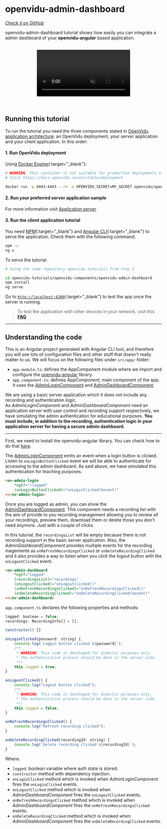 # openvidu-admin-dashboard

<a href="https://github.com/OpenVidu/openvidu-tutorials/tree/master/openvidu-components/openvidu-admin-dashboard" target="_blank"><i class="icon ion-social-github"> Check it on GitHub</i></a>

openvidu-admin-dashboard tutorial shows how easily you can integrate a admin dashboard of your **openvidu-angular** based application.

<p align="center" style="margin-top: 30px">
  <video class="img-responsive" style="max-width: 80%" src="video/components/admin-dashboard.mp4" muted async loop autoplay playsinline></video>
</p>

<br>

## Running this tutorial

To run the tutorial you need the three components stated in [OpenVidu application architecture](developing-your-video-app/#openvidu-application-architecture): an OpenVidu deployment, your server application and your client application. In this order:

#### 1. Run OpenVidu deployment

Using [Docker Engine](https://docs.docker.com/engine/){:target="\_blank"}:

```bash
# WARNING: this container is not suitable for production deployments of OpenVidu
# Visit https://docs.openvidu.io/en/stable/deployment

docker run -p 4443:4443 --rm -e OPENVIDU_SECRET=MY_SECRET openvidu/openvidu-dev:2.22.0
```

#### 2. Run your preferred server application sample

For more information visit [Application server](application-server/).

<div id="application-server-wrapper"></div>
<script src="js/load-common-template.js" data-pathToFile="server-application-samples.html" data-elementId="application-server-wrapper" data-runAnchorScript="false" data-useCurrentVersion="true"></script>

#### 3. Run the client application tutorial

You need [NPM](https://docs.npmjs.com/downloading-and-installing-node-js-and-npm){:target="\_blank"} and [Angular CLI](https://angular.io/cli){:target="\_blank"} to serve the application. Check them with the following command:

```bash
npm -v
ng v
```

To serve the tutorial:

```bash
# Using the same repository openvidu-tutorials from step 2

cd openvidu-tutorials/openvidu-components/openvidu-admin-dashboard
npm install
ng serve
```

Go to [`http://localhost:4200`](http://localhost:4200){:target="\_blank"} to test the app once the server is running.

> To test the application with other devices in your network, visit this **[FAQ](troubleshooting/#3-test-applications-in-my-network-with-multiple-devices)**

---

## Understanding the code

This is an Angular project generated with Angular CLI tool, and therefore you will see lots of configuration files and other stuff that doesn't really matter to us. We will focus on the following files under `src/app/` folder:

- `app.module.ts`: defines the AppComponent module where we import and configure the [openvidu-angular](api/openvidu-angular/) library.
- `app.component.ts`: defines _AppComponent_, main component of the app. It uses the [AdminLoginComponent](/api/openvidu-angular/components/AdminLoginComponent.html) and [AdminDashboardComponent](/api/openvidu-angular/components/AdminDashboardComponent.html).

<div class="warningBoxContent">
  <div style="display: table-cell; vertical-align: middle;">
      <i class="icon ion-android-alert warningIcon"></i>
  </div>
  <div class="warningBoxText">
    We are using a basic server application which it does not include any recording and authentication logic.
	<br>
	As <i>AdminLoginComponent</i> and <i>AdminDashboardComponent</i> need an application server with user control and recording support respectively, we have simulating the admin authentication for educational purposes. <strong>You must include, in addition to the recording, authentication logic in your application server for having a secure admin dashboard.</strong>
  </div>
</div>

---

First, we need to install the openvidu-angular library. You can check how to do that [here](api/openvidu-angular/).

The [AdminLoginComponent](/api/openvidu-angular/components/AdminLoginComponent.html) emits an event when a login button is clicked. Listen to `onLoginButtonClicked` event we will be able to authenticate for accessing to the admin dashboard. As said above, we have simulated this authentication for teaching purposes.

```html
<ov-admin-login
	*ngIf="!logged"
	(onLoginButtonClicked)="onLoginClicked($event)"
></ov-admin-login>
```

Once you are logged as admin, you can show the [AdminDashboardComponent](/api/openvidu-angular/components/AdminDashboardComponent.html). This component needs a recording list with the aim of provide to you recording management allowing you to review all your recordings, preview them, download them or delete those you don't need anymore. Just with a couple of clicks.

In this tutorial, the `recordingsList` will be empty because there is not recording support in the basic server application. Also, the _AdminDashboardComponent_ provides multiple events for the recording magemente as `onRefreshRecordingsClicked` or `onDeleteRecordingClicked` and it also provides a way to listen when you click the logout button with the `onLogoutClicked` event.

```html
<ov-admin-dashboard
	*ngIf="logged"
	[recordingsList]="recordings"
	(onLogoutClicked)="onLogoutClicked()"
	(onRefreshRecordingsClicked)="onRefreshRecordingsClicked()"
	(onDeleteRecordingClicked)="onDeleteRecordingClicked($event)"
></ov-admin-dashboard>
```

`app.component.ts` declares the following properties and methods:

```javascript
logged: boolean = false;
recordings: RecordingInfo[] = [];

constructor() {}

onLoginClicked(password: string) {
	console.log(`Loggin button clicked ${password}`);
	/**
	 * WARNING! This code is developed for didactic purposes only.
	 * The authentication process should be done in the server side.
	 **/
	this.logged = true;
}

onLogoutClicked() {
	console.log("Logout button clicked");
	/**
	 * WARNING! This code is developed for didactic purposes only.
	 * The authentication process should be done in the server side.
	 **/
	this.logged = false;
}

onRefreshRecordingsClicked() {
	console.log("Refresh recording clicked");
}

onDeleteRecordingClicked(recordingId: string) {
	console.log(`Delete recording clicked ${recordingId}`);
}
```

Where:

- `logged`: boolean variable where auth state is stored.
- `constructor` method with dependency injection.
- `onLoginClicked` method which is invoked when _AdminLoginComponent_ fires the `onLoginClicked` events.
- `onLogoutClicked` method which is invoked when _AdminDashboardComponent_ fires the `onLogoutClicked` events.
- `onRefreshRecordingsClicked` method which is invoked when _AdminDashboardComponent_ fires the `onRefreshRecordingsClicked` events.
- `onDeleteRecordingClicked` method which is invoked when _AdminDashboardComponent_ fires the `onDeleteRecordingClicked` events.
